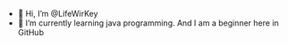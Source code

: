 - 👋 Hi, I’m @LifeWirKey
- 🌱 I’m currently learning java programming. And I am a beginner here in GitHub

<!---
LifeWirKey/LifeWirKey is a ✨ special ✨ repository because its `README.md` (this file) appears on your GitHub profile.
You can click the Preview link to take a look at your changes.
--->
